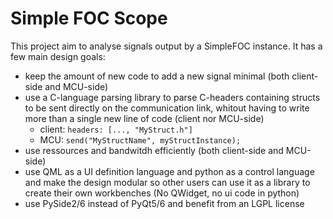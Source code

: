 # Simple FOC Scope


This project aim to analyse signals output by a SimpleFOC instance. 
It has a few main design goals:
* keep the amount of new code to add a new signal minimal (both client-side and MCU-side)
* use a C-language parsing library to parse C-headers containing structs to be sent directly on the communication link, whitout having to write more than a single new line of code (client nor MCU-side)
    * client: `headers: [..., "MyStruct.h"]`
    * MCU: `send("MyStructName", myStructInstance);`
* use ressources and bandwitdh efficiently (both client-side and MCU-side)
* use QML as a UI definition language and python as a control language and make the design modular so other users can use it as a library to create their own workbenches (No QWidget, no ui code in python)
* use PySide2/6 instead of PyQt5/6 and benefit from an LGPL license

